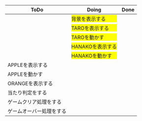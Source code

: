 |  ToDo  |  Doing  |  Done  |
| ---- | ---- | ---- |
|    |  <div style="background-color: yellow;"> 背景を表示する  |    |
|    | <div style="background-color: yellow;"> TAROを表示する  |    |
|    | <div style="background-color: yellow;"> TAROを動かす  |    |
|    | <div style="background-color: yellow;"> HANAKOを表示する  |    |
|    | <div style="background-color: yellow;"> HANAKOを動かす  |    |
|  APPLEを表示する  |   |    |
|  APPLEを動かす  |   |    |
|  ORANGEを表示する  |   |    |
|  当たり判定をする  |   |    |
|  ゲームクリア処理をする  |   |    |
|  ゲームオーバー処理をする  |   |    |